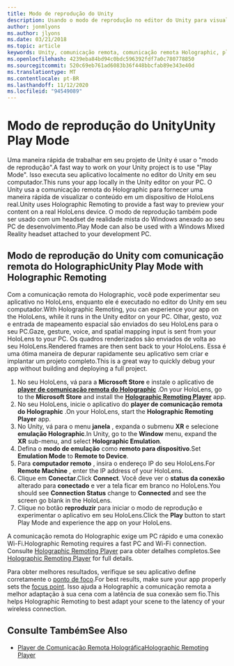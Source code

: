 ```yaml
---
title: Modo de reprodução do Unity
description: Usando o modo de reprodução no editor do Unity para visualizar as alterações em um dispositivo sem implantar um aplicativo.
author: jonmlyons
ms.author: jlyons
ms.date: 03/21/2018
ms.topic: article
keywords: Unity, comunicação remota, comunicação remota Holographic, player de comunicação remota Holographic
ms.openlocfilehash: 4239eba84bd94c0bdc596392fdf7a0c780778850
ms.sourcegitcommit: 520c69eb761ad6083b36f448bbcfab89e343e40d
ms.translationtype: MT
ms.contentlocale: pt-BR
ms.lasthandoff: 11/12/2020
ms.locfileid: "94549089"
---
```

# <a name="unity-play-mode"></a><span data-ttu-id="4bc83-104">Modo de reprodução do Unity</span><span class="sxs-lookup"><span data-stu-id="4bc83-104">Unity Play Mode</span></span>

<span data-ttu-id="4bc83-105">Uma maneira rápida de trabalhar em seu projeto de Unity é usar o "modo de reprodução".</span><span class="sxs-lookup"><span data-stu-id="4bc83-105">A fast way to work on your Unity project is to use "Play Mode".</span></span> <span data-ttu-id="4bc83-106">Isso executa seu aplicativo localmente no editor do Unity em seu computador.</span><span class="sxs-lookup"><span data-stu-id="4bc83-106">This runs your app locally in the Unity editor on your PC.</span></span> <span data-ttu-id="4bc83-107">O Unity usa a comunicação remota do Holographic para fornecer uma maneira rápida de visualizar o conteúdo em um dispositivo de HoloLens real.</span><span class="sxs-lookup"><span data-stu-id="4bc83-107">Unity uses Holographic Remoting to provide a fast way to preview your content on a real HoloLens device.</span></span> <span data-ttu-id="4bc83-108">O modo de reprodução também pode ser usado com um headset de realidade mista do Windows anexado ao seu PC de desenvolvimento.</span><span class="sxs-lookup"><span data-stu-id="4bc83-108">Play Mode can also be used with a Windows Mixed Reality headset attached to your development PC.</span></span>

## <a name="unity-play-mode-with-holographic-remoting"></a><span data-ttu-id="4bc83-109">Modo de reprodução do Unity com comunicação remota do Holographic</span><span class="sxs-lookup"><span data-stu-id="4bc83-109">Unity Play Mode with Holographic Remoting</span></span>

<span data-ttu-id="4bc83-110">Com a comunicação remota do Holographic, você pode experimentar seu aplicativo no HoloLens, enquanto ele é executado no editor do Unity em seu computador.</span><span class="sxs-lookup"><span data-stu-id="4bc83-110">With Holographic Remoting, you can experience your app on the HoloLens, while it runs in the Unity editor on your PC.</span></span> <span data-ttu-id="4bc83-111">Olhar, gesto, voz e entrada de mapeamento espacial são enviados do seu HoloLens para o seu PC.</span><span class="sxs-lookup"><span data-stu-id="4bc83-111">Gaze, gesture, voice, and spatial mapping input is sent from your HoloLens to your PC.</span></span> <span data-ttu-id="4bc83-112">Os quadros renderizados são enviados de volta ao seu HoloLens.</span><span class="sxs-lookup"><span data-stu-id="4bc83-112">Rendered frames are then sent back to your HoloLens.</span></span> <span data-ttu-id="4bc83-113">Essa é uma ótima maneira de depurar rapidamente seu aplicativo sem criar e implantar um projeto completo.</span><span class="sxs-lookup"><span data-stu-id="4bc83-113">This is a great way to quickly debug your app without building and deploying a full project.</span></span>
1. <span data-ttu-id="4bc83-114">No seu HoloLens, vá para a **Microsoft Store** e instale o aplicativo de **[player de comunicação remota do Holographic](https://www.microsoft.com/store/p/holographic-remoting-player/9nblggh4sv40)** .</span><span class="sxs-lookup"><span data-stu-id="4bc83-114">On your HoloLens, go to the **Microsoft Store** and install the **[Holographic Remoting Player](https://www.microsoft.com/store/p/holographic-remoting-player/9nblggh4sv40)** app.</span></span>
2. <span data-ttu-id="4bc83-115">No seu HoloLens, inicie o aplicativo do **player de comunicação remota do Holographic** .</span><span class="sxs-lookup"><span data-stu-id="4bc83-115">On your HoloLens, start the **Holographic Remoting Player** app.</span></span>
3. <span data-ttu-id="4bc83-116">No Unity, vá para o menu **janela** , expanda o submenu **XR** e selecione **emulação Holographic**.</span><span class="sxs-lookup"><span data-stu-id="4bc83-116">In Unity, go to the **Window** menu, expand the **XR** sub-menu, and select **Holographic Emulation**.</span></span>
4. <span data-ttu-id="4bc83-117">Defina o **modo de emulação** como **remoto para dispositivo**.</span><span class="sxs-lookup"><span data-stu-id="4bc83-117">Set **Emulation Mode** to **Remote to Device**.</span></span>
5. <span data-ttu-id="4bc83-118">Para **computador remoto** , insira o endereço IP do seu HoloLens.</span><span class="sxs-lookup"><span data-stu-id="4bc83-118">For **Remote Machine** , enter the IP address of your HoloLens.</span></span>
6. <span data-ttu-id="4bc83-119">Clique em **Conectar**.</span><span class="sxs-lookup"><span data-stu-id="4bc83-119">Click **Connect**.</span></span> <span data-ttu-id="4bc83-120">Você deve ver o **status da conexão** alterado para **conectado** e ver a tela ficar em branco no HoloLens.</span><span class="sxs-lookup"><span data-stu-id="4bc83-120">You should see **Connection Status** change to **Connected** and see the screen go blank in the HoloLens.</span></span>
7. <span data-ttu-id="4bc83-121">Clique no botão **reproduzir** para iniciar o modo de reprodução e experimentar o aplicativo em seu HoloLens.</span><span class="sxs-lookup"><span data-stu-id="4bc83-121">Click the **Play** button to start Play Mode and experience the app on your HoloLens.</span></span>

<span data-ttu-id="4bc83-122">A comunicação remota do Holographic exige um PC rápido e uma conexão Wi-Fi.</span><span class="sxs-lookup"><span data-stu-id="4bc83-122">Holographic Remoting requires a fast PC and Wi-Fi connection.</span></span> <span data-ttu-id="4bc83-123">Consulte [Holographic Remoting Player](../platform-capabilities-and-apis/holographic-remoting-player.md) para obter detalhes completos.</span><span class="sxs-lookup"><span data-stu-id="4bc83-123">See [Holographic Remoting Player](../platform-capabilities-and-apis/holographic-remoting-player.md) for full details.</span></span>

<span data-ttu-id="4bc83-124">Para obter melhores resultados, verifique se seu aplicativo define corretamente o [ponto de foco](focus-point-in-unity.md).</span><span class="sxs-lookup"><span data-stu-id="4bc83-124">For best results, make sure your app properly sets the [focus point](focus-point-in-unity.md).</span></span> <span data-ttu-id="4bc83-125">Isso ajuda a Holographic a comunicação remota a melhor adaptação à sua cena com a latência de sua conexão sem fio.</span><span class="sxs-lookup"><span data-stu-id="4bc83-125">This helps Holographic Remoting to best adapt your scene to the latency of your wireless connection.</span></span>

## <a name="see-also"></a><span data-ttu-id="4bc83-126">Consulte Também</span><span class="sxs-lookup"><span data-stu-id="4bc83-126">See Also</span></span>
* [<span data-ttu-id="4bc83-127">Player de Comunicação Remota Holográfica</span><span class="sxs-lookup"><span data-stu-id="4bc83-127">Holographic Remoting Player</span></span>](../platform-capabilities-and-apis/holographic-remoting-player.md)
